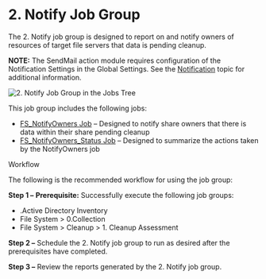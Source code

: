 # 2. Notify Job Group

The 2. Notify job group is designed to report on and notify owners of resources of target file
servers that data is pending cleanup.

**NOTE:** The SendMail action module requires configuration of the Notification Settings in the
Global Settings. See the [Notification](/docs/accessanalyzer/12.0/administration/settings/notification.md) topic for
additional information.

![2. Notify Job Group in the Jobs Tree](/img/product_docs/accessanalyzer/admin/hostmanagement/jobstree.webp)

This job group includes the following jobs:

- [FS_NotifyOwners Job](/docs/accessanalyzer/12.0/solutions/filesystem/cleanup/notify/fs-notifyowners.md) – Designed to notify share owners that there is data
  within their share pending cleanup
- [FS_NotifyOwners_Status Job](/docs/accessanalyzer/12.0/solutions/filesystem/cleanup/notify/fs-notifyowners-status.md) – Designed to summarize the actions taken
  by the NotifyOwners job

Workflow

The following is the recommended workflow for using the job group:

**Step 1 –** **Prerequisite:** Successfully execute the following job groups:

- .Active Directory Inventory
- File System > 0.Collection
- File System > Cleanup > 1. Cleanup Assessment

**Step 2 –** Schedule the 2. Notify job group to run as desired after the prerequisites have
completed.

**Step 3 –** Review the reports generated by the 2. Notify job group.
